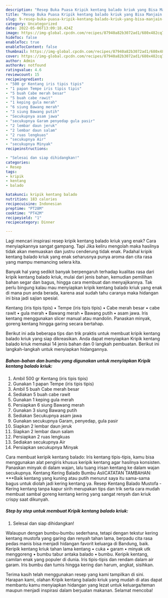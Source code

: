 ```yaml
---
description: "Resep Buka Puasa Kripik kentang balado kriuk yang Bisa Manjain Lidah"
title: "Resep Buka Puasa Kripik kentang balado kriuk yang Bisa Manjain Lidah"
slug: 9-resep-buka-puasa-kripik-kentang-balado-kriuk-yang-bisa-manjain-lidah
category: Uncategorized
date: 2022-05-06T13:09:18.424Z
image: https://img-global.cpcdn.com/recipes/87940a82b3072ad1/680x482cq70/kripik-kentang-balado-kriuk-foto-resep-utama.jpg
hideToc: false
enableToc: true
enableTocContent: false
thumbnail: https://img-global.cpcdn.com/recipes/87940a82b3072ad1/680x482cq70/kripik-kentang-balado-kriuk-foto-resep-utama.jpg
cover: https://img-global.cpcdn.com/recipes/87940a82b3072ad1/680x482cq70/kripik-kentang-balado-kriuk-foto-resep-utama.jpg
author: Admin
authorAv: notfound
ratingvalue: 4.6
reviewcount: 15
recipeingredient:
- "500 gr Kentang iris tipis tipis"
- "1 papan Tempe iris tipis tipis"
- "5 buah Cabe merah besar"
- "5 buah cabe rawit"
- "1 keping gula merah"
- "6 siung Bawang merah"
- "3 siung Bawang putih"
- "Secukupnya asam jawa"
- "secukupnya Garam penyedap gula pasir"
- "2 lembar daun jeruk"
- "2 lembar daun salam"
- "2 ruas lengkuas"
- "secukupnya Air"
- "secukupnya Minyak"
recipeinstructions:

- "Selesai dan siap dihidangkan!"
categories:
- Resep
tags:
- kripik
- kentang
- balado

katakunci: kripik kentang balado 
nutrition: 183 calories
recipecuisine: Indonesian
preptime: "PT28M"
cooktime: "PT42M"
recipeyield: "1"
recipecategory: Dinner

---
```



Lagi mencari inspirasi resep kripik kentang balado kriuk yang enak? Cara menyiapkannya sangat gampang. Tapi Jika keliru mengolah maka hasilnya tidak akan memuaskan dan justru cenderung tidak enak. Padahal kripik kentang balado kriuk yang enak seharusnya punya aroma dan cita rasa yang mampu memancing selera kita.


Banyak hal yang sedikit banyak berpengaruh terhadap kualitas rasa dari kripik kentang balado kriuk, mulai dari jenis bahan, kemudian pemilihan bahan segar dan bagus, hingga cara membuat dan menyajikannya. Tak perlu bingung kalau mau menyiapkan kripik kentang balado kriuk yang enak di mana pun anda berada, karena asal sudah tahu caranya maka hidangan ini bisa jadi sajian spesial.

Kentang (iris tipis tipis) • Tempe (iris tipis tipis) • Cabe merah besar • cabe rawit • gula merah • Bawang merah • Bawang putih • asam jawa. Iris kentang menggunakan slicer manual atau mandolin. Panaskan minyak, goreng kentang hingga garing secara bertahap.


Berikut ini ada beberapa tips dan trik praktis untuk membuat kripik kentang balado kriuk yang siap dikreasikan. Anda dapat menyiapkan Kripik kentang balado kriuk memakai 14 jenis bahan dan 0 langkah pembuatan. Berikut ini langkah-langkah untuk menyiapkan hidangannya.

<!--inarticleads1-->

##### Bahan-bahan dan bumbu yang digunakan untuk menyiapkan Kripik kentang balado kriuk:

1. Ambil 500 gr Kentang (iris tipis tipis)
1. Gunakan 1 papan Tempe (iris tipis tipis)
1. Ambil 5 buah Cabe merah besar
1. Sediakan 5 buah cabe rawit
1. Gunakan 1 keping gula merah
1. Persiapkan 6 siung Bawang merah
1. Gunakan 3 siung Bawang putih
1. Sediakan Secukupnya asam jawa
1. Gunakan secukupnya Garam, penyedap, gula pasir
1. Siapkan 2 lembar daun jeruk
1. Siapkan 2 lembar daun salam
1. Persiapkan 2 ruas lengkuas
1. Sediakan secukupnya Air
1. Persiapkan secukupnya Minyak


Cara membuat keripik kentang balado: Iris kentang tipis-tipis, kamu bisa menggunakan alat pengiris khusus keripik kentang agar hasilnya konsisten. Panaskan minyak di dalam wajan, lalu tuang irisan kentang ke dalam wajan secukupnya. Kentang Kering Balado Bumbu AsliCATATAN TAMBAHAN: ***Baik kentang yang kuning atau putih menurut saya itu sama-sama bagus untuk diolah jadi kering kentang ya. Resep Kentang Balado Mustofa - Kering kentang tanpa kapur sirih merupakan tips dan trik serta cara mudah membuat sambal goreng kentang kering yang sangat renyah dan kriuk crispy saat dikunyah. 

<!--inarticleads2-->

##### Step by step untuk membuat Kripik kentang balado kriuk:


1. Selesai dan siap dihidangkan!

Walaupun dengan bumbu-bumbu sederhana, tetapi dengan tekstur kering kentang mustofa yang garing dan renyah tahan lama, berpadu cita rasa pedas manis bisa menjadi hidangan favorit keluarga di Bandung, baik. Keripik kentang kriuk tahan lama kentang • cuka • garam • minyak utk menggoreng • bumbu tabur antaka balado • bumbu. Keripik kentang, camilan enak yang populer di dunia. Iris tipis-tipis dan rendam dalam air garam. Iris bumbu dan tumis hingga kering dan harum, angkat, sisihkan. 

Terima kasih telah menggunakan resep yang kami tampilkan di sini. Harapan kami, olahan Kripik kentang balado kriuk yang mudah di atas dapat membantu kamu menyiapkan hidangan yang lezat untuk keluarga/teman maupun menjadi inspirasi dalam berjualan makanan. Selamat mencoba!
